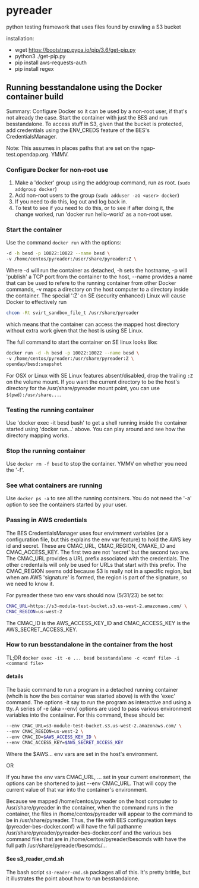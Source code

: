 # pyreader
python testing framework that uses files found by crawling a S3 bucket

installation:
- wget https://bootstrap.pypa.io/pip/3.6/get-pip.py
- python3 ./get-pip.py
- pip install aws-requests-auth
- pip install regex

## Running besstandalone using the Docker container build
Summary: Configure Docker so it can be used by a non-root user, if
that's not already the case. Start the container with just the BES and
run besstandalone. To access stuff in S3, given that the bucket is
protected, add credentials using the ENV_CREDS feature of the BES's
CredentialsManager.

Note: This assumes in places paths that are set on the ngap-test.opendap.org.
YMMV.

### Configure Docker for non-root use
1. Make a 'docker' group using the addgroup command, run as root.
(`sudo addgroup docker`)
2. Add non-root users to the group (`sudo adduser -aG <user> docker`)
3. If you need to do this, log out and log back in.
4. To test to see if you need to do this, or to see if after doing it,
the change worked, run 'docker run hello-world' as a non-root user.

### Start the container
Use the command `docker run` with the options:
```bash
-d -h besd -p 10022:10022 --name besd \
-v /home/centos/pyreader:/user/share/pyreader:Z \
```
Where -d will run the container as detached, -h sets the hostname, -p
will 'publish' a TCP port from the container to the host, --name
provides a name that can be used to refere to the running container
from other Docker commands, -v maps a directory on the host computer
to a directory inside the container. The special ':Z' on SE (security
enhanced) Linux will cause Docker to effectively run
```bash
chcon -Rt svirt_sandbox_file_t /usr/share/pyreader
```
which means that the container can access the mapped host directory
without extra work given that the host is using SE Linux.

The full command to start the container on SE linux looks like:
```bash
docker run -d -h besd -p 10022:10022 --name besd \
-v /home/centos/pyreader:/usr/share/pyreader:Z \
opendap/besd:snapshot
```

For OSX or Linux with SE Linux features absent/disabled, drop the
trailing ```:Z``` on the volume mount. If you want the current
directory to be the host's directory for the /usr/share/pyreader mount
point, you can use ```$(pwd):/usr/share...```.

### Testing the running container
Use 'docker exec -it besd bash' to get a shell running inside the
container started using 'docker run...' above. You can play around and
see how the directory mapping works.

### Stop the running container
Use `docker rm -f besd` to stop the container. YMMV on whether you
need the '-f'.

### See what containers are running
Use `docker ps -a` to see all the running containers. You do not need
the '-a' option to see the containers started by your user.

### Passing in AWS credentials
The BES CredentialsManager uses four envirnment variables (or a
configuration file, but this explains the env var feature) to hold the
AWS key id and secret. These are CMAC_URL, CMAC_REGION, CMAKE_ID and
CMAC_ACCESS_KEY. The first two are not 'secret' but the second two
are. The CMAC_URL provides a URL prefix associated with the
credentials. The other credentails will only be used for URLs that
start with this prefix. The CMAC_REGION seems odd because S3 is really
not in a specific region, but when am AWS 'signature' is formed, the
region is part of the signature, so we need to know it.

For pyreader these two env vars should now (5/31/23) be set to:
```bash
CMAC_URL=https://s3-module-test-bucket.s3.us-west-2.amazonaws.com/ \
CMAC_REGION=us-west-2
```
The CMAC_ID is the AWS_ACCESS_KEY_ID and CMAC_ACCESS_KEY is the
AWS_SECRET_ACCESS_KEY.

### How to run besstandalone in the container from the host
TL;DR `docker exec -it -e ... besd besstandalone -c <conf file> -i <command file>`

#### details
The basic command to run a program in a detached running container
(whcih is how the bes container was started above) is with the 'exec'
command. The options -it say to run the program as interactive and
using a tty. A series of -e (aka --env) options are used to pass
various environment variables into the contaiiner. For this command,
these should be:
```bash
--env CMAC_URL=s3-module-test-bucket.s3.us-west-2.amazonaws.com/ \
--env CMAC_REGION=us-west-2 \
--env CMAC_ID=$AWS_ACCESS_KEY_ID \
--env CMAC_ACCESS_KEY=$AWS_SECRET_ACCESS_KEY
```
Where the $AWS... env vars are set in the host's environment.

OR

If you have the env vars CMAC\_URL, ... set in your current
environment, the options can be shortened to just --env CMAC\_URL.
That will copy the current value of that var into the container's
environment.

Because we mapped /home/centos/pyreader on the host computer to
/usr/share/pyreader in the container, when the command runs in the
container, the files in /home/centos/pyreader will appear to the
command to be in /usr/share/pyreader. Thus, the file with BES
configureation keys (pyreader-bes-docker.conf) will have the full
pathanme /usr/share/pyreader/pyreader-bes-docker.conf and the various
bes command files that are in /home/centos/pyreader/bescmds with have
the full path /usr/share/pyreader/bescmds/...

#### See s3_reader_cmd.sh
The bash script `s3-reader-cmd.sh` packages all of this. It's pretty
brittle, but it illustrates the point about how to run besstandalone.

